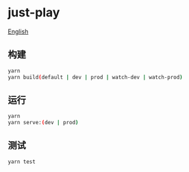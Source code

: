 # just-play

[English](./README.md)

## 构建
  
  ```bash
  yarn
  yarn build(default | dev | prod | watch-dev | watch-prod)
  ```

## 运行
  
  ```bash
  yarn
  yarn serve:(dev | prod)
  ```

## 测试
  
  ```bash
  yarn test
  ```
